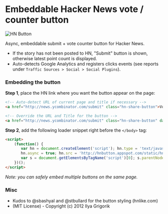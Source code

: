 # Embeddable Hacker News vote / counter button

![HN Button](http://img.skitch.com/20120415-bp8igiq74w53f91swt6tcy9cx8.jpg)

Async, embeddable submit + vote counter button for Hacker News.

- If the story has not been posted to HN, "Submit" button is shown, otherwise latest point count is displayed. 
- Auto-detects Google Analytics and registers clicks events (see reports under `Traffic Sources > Social > Social Plugins`).

### Embedding the button

**Step 1**, place the HN link where you want the button appear on the page:

```html
<!-- Auto-detect URL of current page and title if necessary -->
<a href="http://news.ycombinator.com/submit" class="hn-share-button">Vote on HN</a>

<!-- Override the URL and Title for the button -->
<a href="http://news.ycombinator.com/submit" class="hn-share-button" data-title="Some Title" data-url="http://www.igvita.com/">Vote on HN</a>
```

**Step 2**, add the following loader snippet right before the `</body>` tag:

```html
<script>
	(function() {
	   var hn = document.createElement('script'); hn.type = 'text/javascript';
	   hn.async = true; hn.src = 'http://hnbutton.appspot.com/static/hn.js';
	   var s = document.getElementsByTagName('script')[0]; s.parentNode.insertBefore(hn, s);
	})();
</script>
```

_Note: you can safely embed multiple buttons on the same page._

### Misc

* Kudos to @sbashyal and @stbullard for the button styling (hnlike.com)
* (MIT License) - Copyright (c) 2012 Ilya Grigorik